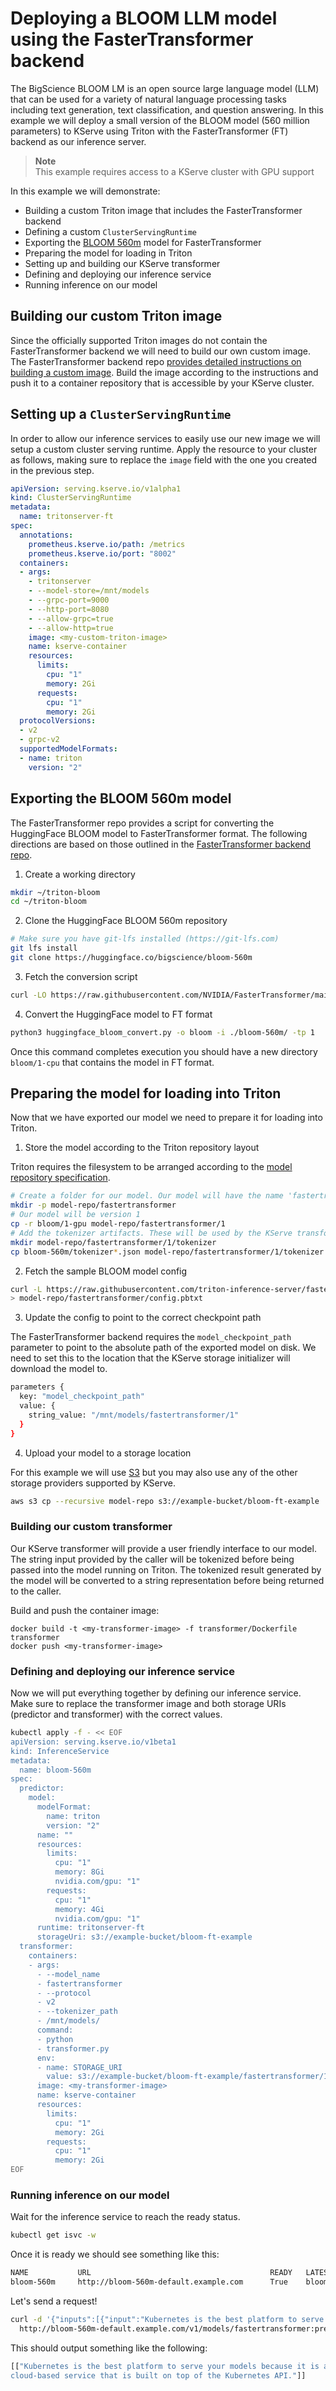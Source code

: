 
# Deploying a BLOOM LLM model using the FasterTransformer backend
The BigScience BLOOM LM is an open source large language model (LLM) that can be used for a variety of natural language processing tasks including text generation, text classification, and question answering. In this example we will deploy a small version of the BLOOM model (560 million parameters) to KServe using Triton with the FasterTransformer (FT) backend as our inference server.

> **Note**  
> This example requires access to a KServe cluster with GPU support

In this example we will demonstrate:
- Building a custom Triton image that includes the FasterTransformer backend
- Defining a custom `ClusterServingRuntime`
- Exporting the [BLOOM 560m](https://huggingface.co/bigscience/bloom-560m) model for FasterTransformer
- Preparing the model for loading in Triton
- Setting up and building our KServe transformer
- Defining and deploying our inference service
- Running inference on our model

## Building our custom Triton image

Since the officially supported Triton images do not contain the FasterTransformer backend we will need to build our own custom image. The FasterTransformer backend repo [provides detailed instructions on building a custom image](https://github.com/triton-inference-server/fastertransformer_backend#prepare-docker-images). Build the image according to the instructions and push it to a container repository that is accessible by your KServe cluster.

## Setting up a `ClusterServingRuntime`

In order to allow our inference services to easily use our new image we will setup a custom cluster serving runtime. Apply the resource to your cluster as follows, making sure to replace the `image` field with the one you created in the previous step.


```yaml
apiVersion: serving.kserve.io/v1alpha1
kind: ClusterServingRuntime
metadata:
  name: tritonserver-ft
spec:
  annotations:
    prometheus.kserve.io/path: /metrics
    prometheus.kserve.io/port: "8002"
  containers:
  - args:
    - tritonserver
    - --model-store=/mnt/models
    - --grpc-port=9000
    - --http-port=8080
    - --allow-grpc=true
    - --allow-http=true
    image: <my-custom-triton-image>
    name: kserve-container
    resources:
      limits:
        cpu: "1"
        memory: 2Gi
      requests:
        cpu: "1"
        memory: 2Gi
  protocolVersions:
  - v2
  - grpc-v2
  supportedModelFormats:
  - name: triton
    version: "2"
```

## Exporting the BLOOM 560m model

The FasterTransformer repo provides a script for converting the HuggingFace BLOOM model to FasterTransformer format. The following directions are based on those outlined in the [FasterTransformer backend repo](https://github.com/triton-inference-server/fastertransformer_backend/blob/main/docs/gpt_guide.md#run-bloom).

1. Create a working directory
```sh
mkdir ~/triton-bloom
cd ~/triton-bloom
```

2. Clone the HuggingFace BLOOM 560m repository

```sh
# Make sure you have git-lfs installed (https://git-lfs.com)
git lfs install
git clone https://huggingface.co/bigscience/bloom-560m
```

3. Fetch the conversion script

```sh
curl -LO https://raw.githubusercontent.com/NVIDIA/FasterTransformer/main/examples/pytorch/gpt/utils/huggingface_bloom_convert.py
```

4. Convert the HuggingFace model to FT format

```sh
python3 huggingface_bloom_convert.py -o bloom -i ./bloom-560m/ -tp 1
``` 

Once this command completes execution you should have a new directory `bloom/1-cpu` that contains the model in FT format.

## Preparing the model for loading into Triton

Now that we have exported our model we need to prepare it for loading into Triton.

1. Store the model according to the Triton repository layout

Triton requires the filesystem to be arranged according to the [model repository specification](https://github.com/triton-inference-server/server/blob/main/docs/user_guide/model_repository.md#repository-layout).

```sh
# Create a folder for our model. Our model will have the name 'fastertransformer'
mkdir -p model-repo/fastertransformer
# Our model will be version 1
cp -r bloom/1-gpu model-repo/fastertransformer/1
# Add the tokenizer artifacts. These will be used by the KServe transformer
mkdir model-repo/fastertransformer/1/tokenizer
cp bloom-560m/tokenizer*.json model-repo/fastertransformer/1/tokenizer
```

2. Fetch the sample BLOOM model config

```sh
curl -L https://raw.githubusercontent.com/triton-inference-server/fastertransformer_backend/main/all_models/bloom/fastertransformer/config.pbtxt \
> model-repo/fastertransformer/config.pbtxt
```

3. Update the config to point to the correct checkpoint path

The FasterTransformer backend requires the `model_checkpoint_path` parameter to point to the absolute path of the exported model on disk. We need to set this to the location that the KServe storage initializer will download the model to.

```sh
parameters {
  key: "model_checkpoint_path"
  value: {
    string_value: "/mnt/models/fastertransformer/1"
  }
}
```

4. Upload your model to a storage location

For this example we will use [S3](https://kserve.github.io/website/0.10/modelserving/storage/s3/s3/) but you may also use any of the other storage providers supported by KServe.

```sh
aws s3 cp --recursive model-repo s3://example-bucket/bloom-ft-example
```

### Building our custom transformer

Our KServe transformer will provide a user friendly interface to our model. The string input provided by the caller will be tokenized before being passed into the model running on Triton. The tokenized result generated by the model will be converted to a string representation before being returned to the caller.

Build and push the container image:

```
docker build -t <my-transformer-image> -f transformer/Dockerfile transformer
docker push <my-transformer-image>
```


### Defining and deploying our inference service

Now we will put everything together by defining our inference service. Make sure to replace the transformer image and both storage URIs (predictor and transformer) with the correct values.

```sh
kubectl apply -f - << EOF
apiVersion: serving.kserve.io/v1beta1
kind: InferenceService
metadata:
  name: bloom-560m
spec:
  predictor:
    model:
      modelFormat:
        name: triton
        version: "2"
      name: ""
      resources:
        limits:
          cpu: "1"
          memory: 8Gi
          nvidia.com/gpu: "1"
        requests:
          cpu: "1"
          memory: 4Gi
          nvidia.com/gpu: "1"
      runtime: tritonserver-ft
      storageUri: s3://example-bucket/bloom-ft-example
  transformer:
    containers:
    - args:
      - --model_name
      - fastertransformer
      - --protocol
      - v2
      - --tokenizer_path
      - /mnt/models/
      command:
      - python
      - transformer.py
      env:
      - name: STORAGE_URI
        value: s3://example-bucket/bloom-ft-example/fastertransformer/1/tokenizer
      image: <my-transformer-image>
      name: kserve-container
      resources:
        limits:
          cpu: "1"
          memory: 2Gi
        requests:
          cpu: "1"
          memory: 2Gi
EOF
```

### Running inference on our model

Wait for the inference service to reach the ready status.

```sh
kubectl get isvc -w
```

Once it is ready we should see something like this:
```sh
NAME           URL                                        READY   LATESTREADYREVISION                    AGE
bloom-560m     http://bloom-560m-default.example.com      True    bloom-560m-predictor-default-00001     1m
```

Let's send a request!

```sh
curl -d '{"inputs":[{"input":"Kubernetes is the best platform to serve your models because","output_len":"18"}]}' \
  http://bloom-560m-default.example.com/v1/models/fastertransformer:predict
```

This should output something like the following:
```sh
[["Kubernetes is the best platform to serve your models because it is a 
cloud-based service that is built on top of the Kubernetes API."]]
```
